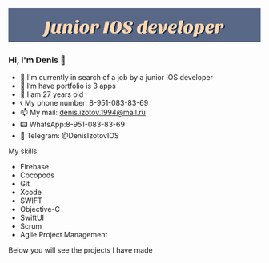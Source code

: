 ![picture resume](https://github.com/Denisiz/Denisiz/blob/d115db78b3732aa9259c36d2e518e1aa0ee524ff/Header.png)
### Hi, I'm Denis 👋

<!--
**Denisiz/Denisiz** is a ✨ _special_ ✨ repository because its `README.md` (this file) appears on your GitHub profile.

Here are some ideas to get you started:
-->
- 🔭 I'm currently in search of a job by a junior IOS developer
- 🌱 I’m have portfolio is 3 apps
- 🙂 I am 27 years old
- 📞 My phone number: 8-951-083-83-69
- 📫 My mail: denis.izotov.1994@mail.ru
- 📟 WhatsApp:8-951-083-83-69
- 📠 Telegram: @DenisIzotovIOS

My skills:
- Firebase
- Cocopods
- Git
- Xcode
- SWIFT
- Objective-C
- SwiftUI
- Scrum
- Agile Project Management

Below you will see the projects I have made
